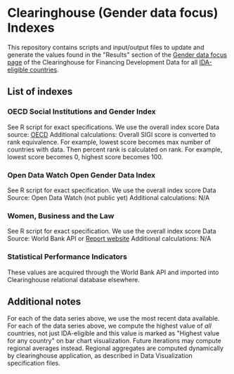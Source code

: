 # Clearinghouse (Gender data focus) Indexes
This repository contains scripts and input/output files to update and generate the values found in the "Results" section of the [Gender data focus page](https://smartdatafinance.org/gender) of the Clearinghouse for Financing Development Data for all [IDA-eligible countries](https://ida.worldbank.org/en/about/borrowing-countries).

## List of indexes
### OECD Social Institutions and Gender Index
See R script for exact specifications. We use the overall index score
Data source: [OECD](https://stats.oecd.org/Index.aspx?DataSetCode=SIGI2019)
Additional calculations: Overall SIGI score is converted to rank equivalence. For example, lowest score becomes max number of countries with data. Then percent rank is calculated on rank. For example, lowest score becomes 0, highest score becomes 100.

### Open Data Watch Open Gender Data Index
See R script for exact specification. We use the overall index score
Data Source: Open Data Watch (not public yet)
Additional calculations: N/A

### Women, Business and the Law
See R script for exact specification. We use the overall index score
Data Source: World Bank API or [Report website](https://wbl.worldbank.org/en/wbl-data)
Additional calculations: N/A

### Statistical Performance Indicators
These values are acquired through the World Bank API and imported into Clearinghouse relational database elsewhere.

## Additional notes
For each of the data series above, we use the most recent data available.
For each of the data series above, we compute the highest value of *all* countries, not just IDA-eligible and this value is marked as "Highest value for any country" on bar chart visualization. Future iterations may compute regional averages instead.
Regional aggregates are computed dynamically by clearinghouse application, as described in Data Visualization specification files.
